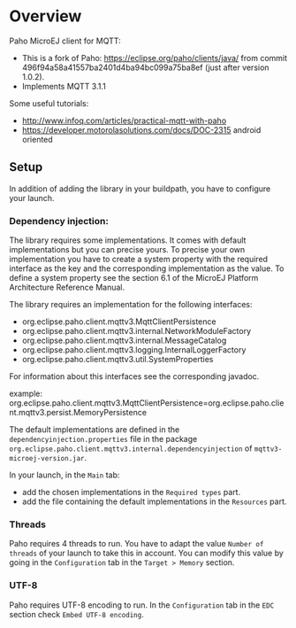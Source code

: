 # Overview
Paho MicroEJ client for MQTT:
- This is a fork of Paho: https://eclipse.org/paho/clients/java/ from commit 496f94a58a41557ba2401d4ba94bc099a75ba8ef (just after version 1.0.2).
- Implements MQTT 3.1.1


Some useful tutorials:
- http://www.infoq.com/articles/practical-mqtt-with-paho
- https://developer.motorolasolutions.com/docs/DOC-2315 android oriented

	
## Setup
In addition of adding the library in your buildpath, you have to configure your launch.

### Dependency injection:
The library requires some implementations. It comes with default implementations but you can precise yours. 
To precise your own implementation you have to create a system property with the required interface as the key and the corresponding implementation as the value.
To define a system property see the section 6.1 of the MicroEJ Platform Architecture Reference Manual.
	
The library requires an implementation for the following interfaces:
- org.eclipse.paho.client.mqttv3.MqttClientPersistence
- org.eclipse.paho.client.mqttv3.internal.NetworkModuleFactory
- org.eclipse.paho.client.mqttv3.internal.MessageCatalog
- org.eclipse.paho.client.mqttv3.logging.InternalLoggerFactory
- org.eclipse.paho.client.mqttv3.util.SystemProperties

For information about this interfaces see the corresponding javadoc.

example: org.eclipse.paho.client.mqttv3.MqttClientPersistence=org.eclipse.paho.client.mqttv3.persist.MemoryPersistence

The default implementations are defined in the `dependencyinjection.properties` file in the package `org.eclipse.paho.client.mqttv3.internal.dependencyinjection` of `mqttv3-microej-version.jar`.
	
In your launch, in the `Main` tab:
- add the chosen implementations in the `Required types` part.
- add the file containing the default implementations in the `Resources` part.

### Threads
Paho requires 4 threads to run. You have to adapt the value `Number of threads` of your launch to take this in account. You can modify this value by going in the `Configuration` tab in the `Target > Memory` section.

### UTF-8
Paho requires UTF-8 encoding to run. In the `Configuration` tab in the `EDC` section check `Embed UTF-8 encoding`.